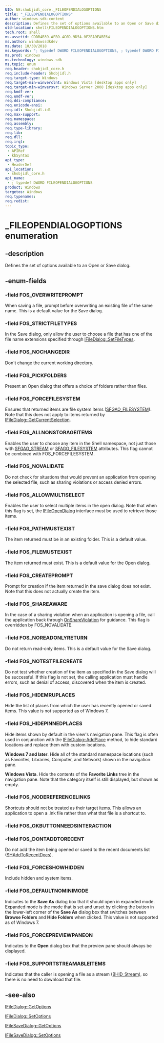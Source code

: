 ```yaml
---
UID: NE:shobjidl_core._FILEOPENDIALOGOPTIONS
title: "_FILEOPENDIALOGOPTIONS"
author: windows-sdk-content
description: Defines the set of options available to an Open or Save dialog.
old-location: shell\FILEOPENDIALOGOPTIONS.htm
tech.root: shell
ms.assetid: CDDB4B39-AFB9-4C0D-9D5A-0F2EA9EABE64
ms.author: windowssdkdev
ms.date: 10/30/2018
ms.keywords: "; typedef DWORD FILEOPENDIALOGOPTIONS, ; typedef DWORD FILEOPENDIALOGOPTIONS enumeration [Windows Shell], FILEOPENDIALOGOPTIONS, FILEOPENDIALOGOPTIONS enumeration [Windows Shell], FOS_ALLNONSTORAGEITEMS, FOS_ALLOWMULTISELECT, FOS_CREATEPROMPT, FOS_DEFAULTNOMINIMODE, FOS_DONTADDTORECENT, FOS_FILEMUSTEXIST, FOS_FORCEFILESYSTEM, FOS_FORCEPREVIEWPANEON, FOS_FORCESHOWHIDDEN, FOS_HIDEMRUPLACES, FOS_HIDEPINNEDPLACES, FOS_NOCHANGEDIR, FOS_NODEREFERENCELINKS, FOS_NOREADONLYRETURN, FOS_NOTESTFILECREATE, FOS_NOVALIDATE, FOS_OVERWRITEPROMPT, FOS_PATHMUSTEXIST, FOS_PICKFOLDERS, FOS_SHAREAWARE, FOS_STRICTFILETYPES, FOS_SUPPORTSTREAMABLEITEMS, _FILEOPENDIALOGOPTIONS, shell.FILEOPENDIALOGOPTIONS, shobjidl_core/FILEOPENDIALOGOPTIONS, shobjidl_core/FOS_ALLNONSTORAGEITEMS, shobjidl_core/FOS_ALLOWMULTISELECT, shobjidl_core/FOS_CREATEPROMPT, shobjidl_core/FOS_DEFAULTNOMINIMODE, shobjidl_core/FOS_DONTADDTORECENT, shobjidl_core/FOS_FILEMUSTEXIST, shobjidl_core/FOS_FORCEFILESYSTEM, shobjidl_core/FOS_FORCEPREVIEWPANEON, shobjidl_core/FOS_FORCESHOWHIDDEN, shobjidl_core/FOS_HIDEMRUPLACES, shobjidl_core/FOS_HIDEPINNEDPLACES, shobjidl_core/FOS_NOCHANGEDIR, shobjidl_core/FOS_NODEREFERENCELINKS, shobjidl_core/FOS_NOREADONLYRETURN, shobjidl_core/FOS_NOTESTFILECREATE, shobjidl_core/FOS_NOVALIDATE, shobjidl_core/FOS_OVERWRITEPROMPT, shobjidl_core/FOS_PATHMUSTEXIST, shobjidl_core/FOS_PICKFOLDERS, shobjidl_core/FOS_SHAREAWARE, shobjidl_core/FOS_STRICTFILETYPES, shobjidl_core/FOS_SUPPORTSTREAMABLEITEMS"
ms.prod: windows
ms.technology: windows-sdk
ms.topic: enum
req.header: shobjidl_core.h
req.include-header: Shobjidl.h
req.target-type: Windows
req.target-min-winverclnt: Windows Vista [desktop apps only]
req.target-min-winversvr: Windows Server 2008 [desktop apps only]
req.kmdf-ver: 
req.umdf-ver: 
req.ddi-compliance: 
req.unicode-ansi: 
req.idl: Shobjidl.idl
req.max-support: 
req.namespace: 
req.assembly: 
req.type-library: 
req.lib: 
req.dll: 
req.irql: 
topic_type:
 - APIRef
 - kbSyntax
api_type:
 - HeaderDef
api_location:
 - shobjidl_core.h
api_name:
 - ; typedef DWORD FILEOPENDIALOGOPTIONS
product: Windows
targetos: Windows
req.typenames: 
req.redist: 
---
```


# _FILEOPENDIALOGOPTIONS enumeration


## -description


Defines the set of options available to an Open or Save dialog.


## -enum-fields




### -field FOS_OVERWRITEPROMPT

When saving a file, prompt before overwriting an existing file of the same name. This is a default value for the Save dialog.


### -field FOS_STRICTFILETYPES

In the Save dialog, only allow the user to choose a file that has one of the file name extensions specified through <a href="https://msdn.microsoft.com/ca850988-7f2f-4faf-9ded-14db476fc452">IFileDialog::SetFileTypes</a>.


### -field FOS_NOCHANGEDIR

Don't change the current working directory.


### -field FOS_PICKFOLDERS

Present an Open dialog that offers a choice of folders rather than files.


### -field FOS_FORCEFILESYSTEM

Ensures that returned items are file system items (<a href="https://msdn.microsoft.com/3864b386-7653-4661-880c-e96c08ff0dbb">SFGAO_FILESYSTEM</a>). Note that this does not apply to items returned by <a href="https://msdn.microsoft.com/b3768c15-d933-43c0-8398-f8f1c16ecbf9">IFileDialog::GetCurrentSelection</a>.


### -field FOS_ALLNONSTORAGEITEMS

Enables the user to choose any item in the Shell namespace, not just those with <a href="https://msdn.microsoft.com/4cb85995-cdc8-4474-8c4d-c783ac91c759">SFGAO_STREAM</a> or <a href="https://msdn.microsoft.com/4cb85995-cdc8-4474-8c4d-c783ac91c759">SFAGO_FILESYSTEM</a> attributes. This flag cannot be combined with FOS_FORCEFILESYSTEM.


### -field FOS_NOVALIDATE

Do not check for situations that would prevent an application from opening the selected file, such as sharing violations or access denied errors.


### -field FOS_ALLOWMULTISELECT

Enables the user to select multiple items in the open dialog. Note that when this flag is set, the <a href="https://msdn.microsoft.com/f95b7106-18ab-4f7f-8d3f-267ac0293245">IFileOpenDialog</a> interface must be used to retrieve those items.


### -field FOS_PATHMUSTEXIST

The item returned must be in an existing folder. This is a default value.


### -field FOS_FILEMUSTEXIST

The item returned must exist. This is a default value for the Open dialog.


### -field FOS_CREATEPROMPT

Prompt for creation if the item returned in the save dialog does not exist. Note that this does not actually create the item.


### -field FOS_SHAREAWARE

In the case of a sharing violation when an application is opening a file, call the application back through <a href="https://msdn.microsoft.com/bd9cfa69-4e55-48ca-915a-e5ecccf8bf96">OnShareViolation</a> for guidance. This flag is overridden by FOS_NOVALIDATE.


### -field FOS_NOREADONLYRETURN

Do not return read-only items. This is a default value for the Save dialog.


### -field FOS_NOTESTFILECREATE

Do not test whether creation of the item as specified in the Save dialog will be successful. If this flag is not set, the calling application must handle errors, such as denial of access, discovered when the item is created.


### -field FOS_HIDEMRUPLACES

Hide the list of places from which the user has recently opened or saved items. This value is not supported as of Windows 7.


### -field FOS_HIDEPINNEDPLACES

Hide items shown by default in the view's navigation pane. This flag is often used in conjunction with the <a href="https://msdn.microsoft.com/2196e73f-4e0f-4213-b0a2-13a047486f40">IFileDialog::AddPlace</a> method, to hide standard locations and replace them with custom locations.

<b>Windows 7 and later</b>. Hide all of the standard namespace locations (such as Favorites, Libraries, Computer, and Network) shown in the navigation pane.

<b>Windows Vista</b>. Hide the contents of the <b>Favorite Links</b> tree in the navigation pane. Note that the category itself is still displayed, but shown as empty.


### -field FOS_NODEREFERENCELINKS

Shortcuts should not be treated as their target items. This allows an application to open a .lnk file rather than what that file is a shortcut to.


### -field FOS_OKBUTTONNEEDSINTERACTION


### -field FOS_DONTADDTORECENT

Do not add the item being opened or saved to the recent documents list (<a href="https://msdn.microsoft.com/84e065e6-b68d-4303-b98b-3f8507539468">SHAddToRecentDocs</a>).


### -field FOS_FORCESHOWHIDDEN

Include hidden and system items.


### -field FOS_DEFAULTNOMINIMODE

Indicates to the <b>Save As</b> dialog box that it should open in expanded mode. Expanded mode is the mode that is set and unset by clicking the button in the lower-left corner of the <b>Save As</b> dialog box that switches between <b>Browse Folders</b> and <b>Hide Folders</b> when clicked. This value is not supported as of Windows 7.


### -field FOS_FORCEPREVIEWPANEON

Indicates to the <b>Open</b> dialog box that the preview pane should always be displayed.


### -field FOS_SUPPORTSTREAMABLEITEMS

Indicates that the caller is opening a file as a stream (<a href="https://msdn.microsoft.com/fadd70cd-5018-4b71-af7b-d9c780ebddc5">BHID_Stream</a>), so there is no need to download that file.


## -see-also




<a href="https://msdn.microsoft.com/8a01b64d-b58e-4470-a5ed-8cf821b26c6b">IFileDialog::GetOptions</a>



<a href="https://msdn.microsoft.com/99def5c2-3fc3-416c-80a6-6009927ab63e">IFileDialog::SetOptions</a>



<a href="https://msdn.microsoft.com/05d34bca-97cf-4249-bd09-996532e182fb">IFileSaveDialog::GetOptions</a>



<a href="https://msdn.microsoft.com/064a412e-7fd5-4896-8c42-044aa53107a7">IFileSaveDialog::SetOptions</a>
 

 

